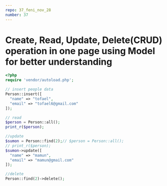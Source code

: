 ```yaml
---
repo: 37_feni_nov_28
number: 37 
---
```


# Create, Read, Update, Delete(CRUD) operation in one page using Model for better understanding   

~~~php
<?php
require 'vendor/autoload.php';

// insert people data
Person::insert([
  "name" => "tofael",
  "email" => "tofael6@gmail.com"
]);

// read
$person = Person::all();
print_r($person);

//update 
$sumon = Person::find(2);// $person = Person::all();
// print_r($person);
$sumon->update([
  "name" => "mamun",
  "email" => "mamun@gmail.com"
]);

//delete 
Person::find(2)->delete();


~~~